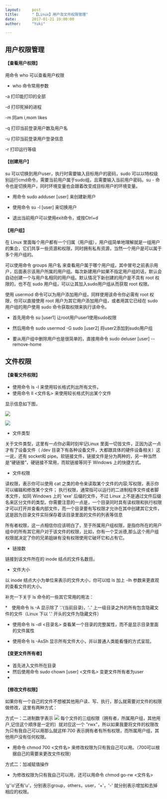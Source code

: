 ```yaml
---
layout:     post
title:      "【Linux】用户及文件权限管理"
date:       2017-01-21 19:00:00
author:     "Yuki"

---
```


## 用户权限管理
#### 【查看用户权限】


用命令 who 可以查看用户权限

* who 命令常用参数

-a	打印能打印的全部

-d	打印死掉的进程

-m	同am i,mom likes

-q	打印当前登录用户数及用户名

-u	打印当前登录用户登录信息

-r	打印运行等级

#### 【创建用户】


su <user>可以切换到用户user，执行时需要输入目标用户的密码，sudo <cmd>可以以特权级别运行cmd命令，需要当前用户属于sudo组，且需要输入当前用户密码。su - <user>命令也是切换用户，同时环境变量也会跟着改变成目标用户的环境变量。

* 用命令 sudo adduser [user] 来创建新用户

* 使用命令  su -l [user] 来切换用户

* 退出当前用户可以使用exit命令，或按Ctrl+d

#### 【用户组】


在 Linux 里面每个用户都有一个归属（用户组），用户组简单地理解就是一组用户的集合，它们共享一些资源和权限，同时拥有私有资源，当然一个用户是可以属于多个用户组的。

可以使用命令 groups 用户名 来查看用户属于哪个用户组，其中冒号之前表示用户，后面表示该用户所属的用户组。每次新建用户如果不指定用户组的话，默认会自动创建一个与用户名相同的用户组。默认情况下新创建的用户是不具有 root 权限的，也不在 sudo 用户组，可以让其加入sudo用户组从而获取 root 权限。

使用 usermod 命令可以为用户添加用户组，同样使用该命令你必需有 root 权限，你可以直接使用 root 用户为其它用户添加用户组，或者用其它已经在 sudo 用户组的用户使用 sudo 命令获取权限来执行该命令。

* 首先用命令 su [user1] 让root用户user1使用sudo权限

* 然后用命令 sudo usermod -G sudo [user2] 将user2添加到sudo用户组

* 要从用户组中删除用户也是很简单的，直接用命令 sudo deluser [user] --remove-home

## 文件权限

#### 【查看文件权限】


* 使用命令 ls -l 来使用较长格式列出所有文件。
* 使用命令 ll <文件名> 来使用较长格式列出某个文件

显示信息如下图，

![](https://dn-anything-about-doc.qbox.me/linux_base/3-9.png/logoblackfont)

![](https://dn-anything-about-doc.qbox.me/linux_base/3-10.png/logoblackfont)



* 文件类型

关于文件类型，这里有一点你必需时刻牢记Linux 里面一切皆文件，正因为这一点才有了设备文件（ /dev 目录下有各种设备文件，大都跟具体的硬件设备相关）这一说，还有 socket和 pipe。软链接文件，链接文件是分为两种的，另一种当然是“硬链接”，硬链接不常用，而软链接等同于 Windows 上的快捷方式。

* 文件权限

读权限，表示你可以使用 cat <file name> 之类的命令来读取某个文件的内容;写权限，表示你可以编辑和修改某个文件； 执行权限，通常指可以运行的二进制程序文件或者脚本文件，如同 Windows 上的 'exe' 后缀的文件，不过 Linux 上不是通过文件后缀名来区分文件的类型。你需要注意的一点是，一个目录同时具有读权限和执行权限才可以打开并查看内部文件，而一个目录要有写权限才允许在其中创建其它文件，这是因为目录文件实际保存着该目录里面的文件的列表等信息

所有者权限，这一点相信你应该明白了，至于所属用户组权限，是指你所在的用户组中的所有其它用户对于该文件的权限，比如，你有一个艾派德,那么这个用户组权限就决定了你的兄弟姐妹有没有权限使用它破坏它和占有它。

* 链接数

链接到该文件所在的 inode 结点的文件名数目。

* 文件大小

以 inode 结点大小为单位来表示的文件大小，你可以给 ls 加上 -lh 参数来更直观的查看文件的大小。

补充一下关于 ls 命令的一些其它常用的用法：

*　使用命令 ls -A 显示除了 '.'(当前目录)，'..' 上一级目录之外的所有包含隐藏文件的文件（Linux 下以 '.' 开头的文件为隐藏文件）

* 使用命令 ls -dl <目录名> 查看某一个目录的完整属性，而不是显示目录里面的文件属性

* 使用命令 ls -AsSh 显示所有文件大小，并以普通人类能看懂的方式呈现。

#### 【变更文件所有者】

* 首先进入文件所在目录
* 然后使用命令 sudo chown [user] <文件名> 变更文件所有者为user
*
#### 【修改文件权限】


如果你有一个自己的文件不想被其他用户读、写、执行，那么就需要对文件的权限做修改，这里有两种方式：

方式一：二进制数字表示
![](https://dn-anything-about-doc.qbox.me/linux_base/3-14.png/logoblackfont)
每个文件的三组权限（拥有者，所属用户组，其他用户,记住这个顺序是一定的）就对应这一个 "rwx"，所以如果我要将文件的权限改为只有我自己可以用那么就这样:700   表示拥有者有所有权限，而所属用户组，其他用户没有任何权限。
* 用命令 chmod 700 <文件名> 来修改权限为只有我自己可以用。（700可以根据自己的需要来更改文件权限）

方式二：加减赋值操作

* 为修改权限为只有我自己可以用，还可以用命令 chmod go-rw <文件名>

'g''o'还有'u'，分别表示group，others，user，'+'，'-' 就分别表示增加和去掉相应的权限。

